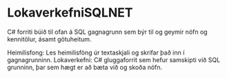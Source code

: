 # LokaverkefniSQLNET
C# forriti búið til ofan á SQL gagnagrunn sem býr til og geymir nöfn og kennitölur, ásamt götuheitum.

Heimilisfong: Les heimilisföng úr textaskjali og skrifar það inn í gagnagrunninn.
Lokaverkefni: C# gluggaforrit sem hefur samskipti við SQL grunninn, þar sem hægt er að bæta við og skoða nöfn.
